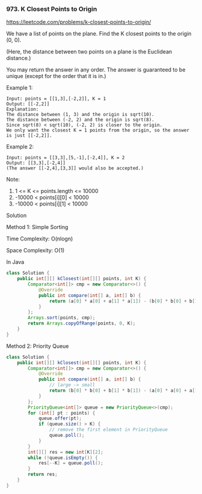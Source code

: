 ### 973. K Closest Points to Origin

https://leetcode.com/problems/k-closest-points-to-origin/

We have a list of points on the plane.  Find the K closest points to the origin (0, 0).

(Here, the distance between two points on a plane is the Euclidean distance.)

You may return the answer in any order.  The answer is guaranteed to be unique (except for the order that it is in.)

 

Example 1:
```
Input: points = [[1,3],[-2,2]], K = 1
Output: [[-2,2]]
Explanation: 
The distance between (1, 3) and the origin is sqrt(10).
The distance between (-2, 2) and the origin is sqrt(8).
Since sqrt(8) < sqrt(10), (-2, 2) is closer to the origin.
We only want the closest K = 1 points from the origin, so the answer is just [[-2,2]].
```
Example 2:
```
Input: points = [[3,3],[5,-1],[-2,4]], K = 2
Output: [[3,3],[-2,4]]
(The answer [[-2,4],[3,3]] would also be accepted.)
``` 

Note:

1. 1 <= K <= points.length <= 10000
2. -10000 < points[i][0] < 10000
3. -10000 < points[i][1] < 10000

Solution

Method 1: Simple Sorting

Time Complexity: O(nlogn)

Space Complexity: O(1)

In Java
```java
class Solution {
    public int[][] kClosest(int[][] points, int K) {
        Comparator<int[]> cmp = new Comparator<>() {
            @Override
            public int compare(int[] a, int[] b) {
                return (a[0] * a[0] + a[1] * a[1]) - (b[0] * b[0] + b[1] * b[1]);
            }
        };
        Arrays.sort(points, cmp);
        return Arrays.copyOfRange(points, 0, K);
    }
}
```

Method 2: Priority Queue
```java
class Solution {
    public int[][] kClosest(int[][] points, int K) {
        Comparator<int[]> cmp = new Comparator<>() {
            @Override
            public int compare(int[] a, int[] b) {
                // large -> small
                return (b[0] * b[0] + b[1] * b[1]) - (a[0] * a[0] + a[1] * a[1]);
            }
        };
        PriorityQueue<int[]> queue = new PriorityQueue<>(cmp);
        for (int[] pt : points) {
            queue.offer(pt);
            if (queue.size() > K) {
                // remove the first element in PriorityQueue
                queue.poll();
            }
        }
        int[][] res = new int[K][2];
        while (!queue.isEmpty()) {
            res[--K] = queue.poll();
        }
        return res;
    }
}
```
